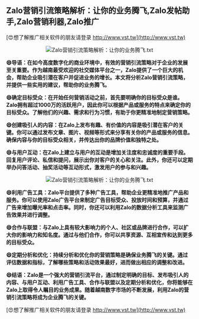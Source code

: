 ## **Zalo营销引流策略解析：让你的业务腾飞,Zalo发帖助手,Zalo营销利器,Zalo推广**

[😍想了解推广相关软件的朋友请登录 http://www.vst.tw](http://www.vst.tw)

 <center><img src="https://vst.tw/MP4/tuiguang/png/5.png" alt="Zalo营销引流策略解析：让你的业务腾飞.txt"></center>

**😄导语：在如今高度数字化的商业环境中，有效的营销引流策略对于企业的发展至关重要。作为越南最受欢迎的社交媒体平台之一，Zalo提供了一个巨大的机会，帮助企业吸引潜在客户并促进业务的增长。本文将分析Zalo营销引流策略，并提供一些实用的建议，帮助你的业务腾飞。**

**😄确定目标受众：在开始任何营销活动之前，首先要明确你的目标受众是谁。Zalo拥有超过1000万的活跃用户，因此你可以根据产品或服务的特点来确定你的目标受众。了解他们的兴趣、需求和行为习惯，有助于你更精准地制定营销策略。**

**😄创建吸引人的内容：在Zalo上发布有趣、有价值的内容是吸引潜在客户的关键。你可以通过发布文章、图片、视频等形式来分享有关你的产品或服务的信息。确保内容与你的目标受众相关，并传达出你的品牌价值和独特之处。**

**😄与用户互动：在Zalo上建立与用户的互动是增加关注度和忠诚度的重要手段。回复用户评论、私信和提问，展示出你对客户的关心和关注。此外，你还可以定期举办问答活动、抽奖活动等互动形式，激发用户的参与和兴趣。**

 <center><img src="https://vst.tw/MP4/tuiguang/png/3.png" alt="Zalo营销引流策略解析：让你的业务腾飞.txt"></center>

**😄利用广告工具：Zalo平台提供了多种广告工具，帮助企业更精准地推广产品和服务。你可以使用Zalo广告平台来制定广告目标受众、投放时间和预算，并通过广告来增加曝光率和点击率。同时，你还可以利用Zalo的数据分析工具来监测广告效果并进行调整。**

**😄合作与联盟：与Zalo上具有较大影响力的个人、社区或品牌进行合作，可以扩大你的影响力和知名度。通过与他们合作，你可以共享资源、互相宣传和达到更多的目标受众。**

**😄定期分析和优化：持续分析和优化你的营销策略是确保业务腾飞的关键。通过评估数据和指标，了解哪些策略和活动效果最好，进而做出相应的调整和改进。**

**😄结语：Zalo是一个强大的营销引流平台，通过制定明确的目标、发布吸引人的内容、与用户互动、利用广告工具、合作与联盟以及定期分析和优化，你将能够在Zalo上取得令人瞩目的业务成果。随着越南数字市场的不断发展，利用Zalo的营销引流策略将成为企业腾飞的关键。**

[😍想了解推广相关软件的朋友请登录 http://www.vst.tw](http://www.vst.tw)



